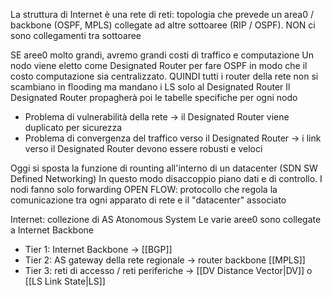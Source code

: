 La struttura di Internet è una rete di reti: topologia che prevede un area0 / backbone (OSPF, MPLS) collegate ad altre sottoaree (RIP / OSPF). NON ci sono collegamenti tra sottoaree

SE aree0 molto grandi, avremo grandi costi di traffico e computazione
Un nodo viene eletto come Designated Router per fare OSPF in modo che il costo computazione sia centralizzato. QUINDI tutti i router della rete non si scambiano in flooding ma mandano i LS solo al Designated Router
Il Designated Router propagherà poi le tabelle specifiche per ogni nodo
- Problema di vulnerabilità della rete -> il Designated Router viene duplicato per sicurezza
- Problema di convergenza del traffico verso il Designated Router -> i link verso il Designated Router devono essere robusti e veloci 

Oggi si sposta la funzione di rounting all'interno di un datacenter (SDN SW Defined Networking)
In questo modo disaccoppio piano dati e di controllo. I nodi fanno solo forwarding
OPEN FLOW: protocollo che regola la comunicazione tra ogni apparato di rete e il "datacenter" associato

Internet: collezione di AS Atonomous System
Le varie aree0 sono collegate a Internet Backbone 
- Tier 1: Internet Backbone -> [[BGP]]
- Tier 2: AS gateway della rete regionale -> router backbone [[MPLS]]
- Tier 3: reti di accesso / reti periferiche -> [[DV Distance Vector|DV]] o [[LS Link State|LS]]
